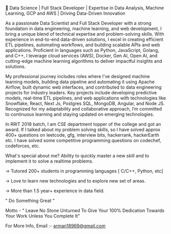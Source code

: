 🚀 Data Science | Full Stack Developer | Expertise in Data Analysis, Machine Learning, GCP and AWS | Driving Data-Driven Innovation

As a passionate Data Scientist and Full Stack Developer with a strong foundation in data engineering, machine learning, and web development, I bring a unique blend of technical expertise and problem-solving skills. With experience in end-to-end data-driven solutions, I excel in creating efficient ETL pipelines, automating workflows, and building scalable APIs and web applications. Proficient in languages such as Python, JavaScript, Golang, and C++, I leverage cloud services (AWS), Docker, Gen AI, Open AI, and cutting-edge machine learning algorithms to deliver impactful insights and solutions.

My professional journey includes roles where I've designed machine learning models, building data pipeline and automating it using Apache Airflow, built dynamic web interfaces, and contributed to data engineering projects for industry leaders. Key projects include developing predictive models, real-time ETL pipelines, and web applications with technologies like Snowflake, React, Next Js, Postgres SQL, MongoDB, Angular, and Node JS. Recognized for my adaptability and collaborative approach, I’m committed to continuous learning and staying updated on emerging technologies.


In RRIT 2018 batch, I am CSE department topper of the college and got an award. If I talked about my problem solving skills, so I have solved approx 400+ questions on leetcode, gfg, interview bits, hackerrank, hackerEarth etc. I have solved some competitive programming questions on codechef, codeforces, etc.


What's special about me?
Ability to quickly master a new skill and to implement it to solve a realtime problems.

-> Tutored 200+ students in programming languages [ C/C++, Python, etc]

-> Love to learn new technologies and to explore new set of areas.

-> More than 1.5 year+ experience in data field. 

" Do Something Great "

Motto - " Leave No Stone Unturned To Give Your 100% Dedication Towards Your Work Unless You Complete It"

For More Info, Email :- arman18969@gmail.com

<!---
arman189/arman189 is a ✨ special ✨ repository because its `README.md` (this file) appears on your GitHub profile.
You can click the Preview link to take a look at your changes.
--->
